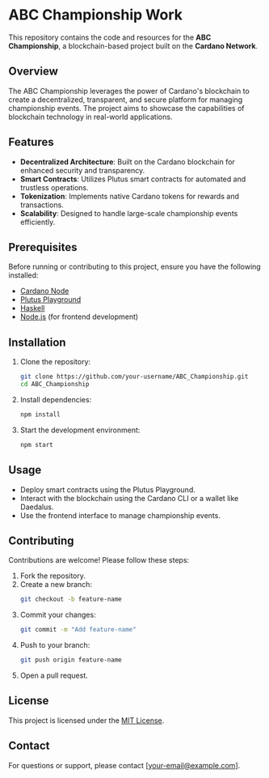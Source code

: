 # ABC Championship Work

This repository contains the code and resources for the **ABC Championship**, a blockchain-based project built on the **Cardano Network**.

## Overview

The ABC Championship leverages the power of Cardano's blockchain to create a decentralized, transparent, and secure platform for managing championship events. The project aims to showcase the capabilities of blockchain technology in real-world applications.

## Features

- **Decentralized Architecture**: Built on the Cardano blockchain for enhanced security and transparency.
- **Smart Contracts**: Utilizes Plutus smart contracts for automated and trustless operations.
- **Tokenization**: Implements native Cardano tokens for rewards and transactions.
- **Scalability**: Designed to handle large-scale championship events efficiently.

## Prerequisites

Before running or contributing to this project, ensure you have the following installed:

- [Cardano Node](https://docs.cardano.org/get-started/installing-cardano-node)
- [Plutus Playground](https://playground.plutus.iohkdev.io/)
- [Haskell](https://www.haskell.org/platform/)
- [Node.js](https://nodejs.org/) (for frontend development)

## Installation

1. Clone the repository:
    ```bash
    git clone https://github.com/your-username/ABC_Championship.git
    cd ABC_Championship
    ```

2. Install dependencies:
    ```bash
    npm install
    ```

3. Start the development environment:
    ```bash
    npm start
    ```

## Usage

- Deploy smart contracts using the Plutus Playground.
- Interact with the blockchain using the Cardano CLI or a wallet like Daedalus.
- Use the frontend interface to manage championship events.

## Contributing

Contributions are welcome! Please follow these steps:

1. Fork the repository.
2. Create a new branch:
    ```bash
    git checkout -b feature-name
    ```
3. Commit your changes:
    ```bash
    git commit -m "Add feature-name"
    ```
4. Push to your branch:
    ```bash
    git push origin feature-name
    ```
5. Open a pull request.

## License

This project is licensed under the [MIT License](LICENSE).

## Contact

For questions or support, please contact [your-email@example.com].
